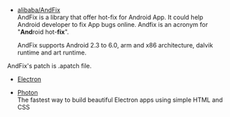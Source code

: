 * [alibaba/AndFix](https://github.com/alibaba/AndFix)    
AndFix is a library that offer hot-fix for Android App. It could help Android developer to fix App bugs online. Andfix is an acronym for "**And**roid hot-**fix**".

  AndFix supports Android 2.3 to 6.0, arm and x86 architecture, dalvik runtime and art runtime.

 AndFix's patch is .apatch file.


* [Electron](http://electron.atom.io/)


* [Photon](http://photonkit.com/)   
 The fastest way to build beautiful Electron apps using simple HTML and CSS

